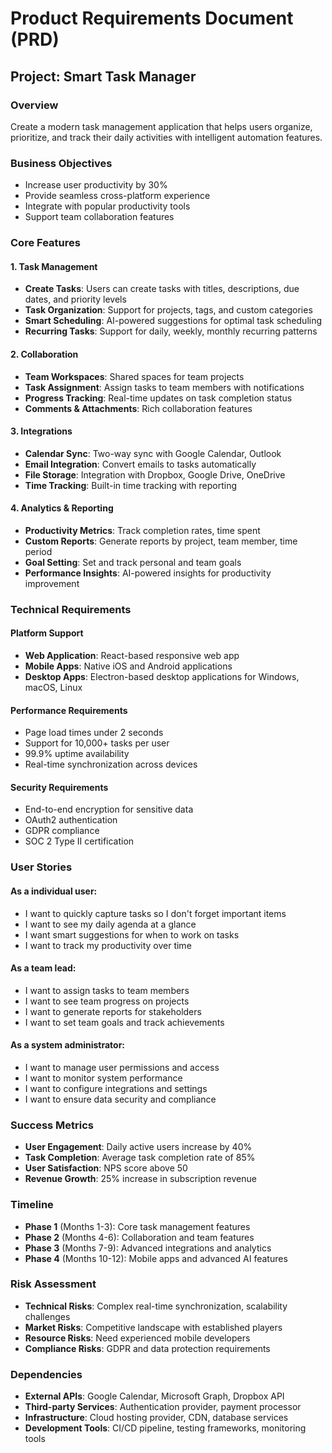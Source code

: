 # Product Requirements Document (PRD)
## Project: Smart Task Manager

### Overview
Create a modern task management application that helps users organize, prioritize, and track their daily activities with intelligent automation features.

### Business Objectives
- Increase user productivity by 30%
- Provide seamless cross-platform experience
- Integrate with popular productivity tools
- Support team collaboration features

### Core Features

#### 1. Task Management
- **Create Tasks**: Users can create tasks with titles, descriptions, due dates, and priority levels
- **Task Organization**: Support for projects, tags, and custom categories
- **Smart Scheduling**: AI-powered suggestions for optimal task scheduling
- **Recurring Tasks**: Support for daily, weekly, monthly recurring patterns

#### 2. Collaboration
- **Team Workspaces**: Shared spaces for team projects
- **Task Assignment**: Assign tasks to team members with notifications
- **Progress Tracking**: Real-time updates on task completion status
- **Comments & Attachments**: Rich collaboration features

#### 3. Integrations
- **Calendar Sync**: Two-way sync with Google Calendar, Outlook
- **Email Integration**: Convert emails to tasks automatically
- **File Storage**: Integration with Dropbox, Google Drive, OneDrive
- **Time Tracking**: Built-in time tracking with reporting

#### 4. Analytics & Reporting
- **Productivity Metrics**: Track completion rates, time spent
- **Custom Reports**: Generate reports by project, team member, time period
- **Goal Setting**: Set and track personal and team goals
- **Performance Insights**: AI-powered insights for productivity improvement

### Technical Requirements

#### Platform Support
- **Web Application**: React-based responsive web app
- **Mobile Apps**: Native iOS and Android applications
- **Desktop Apps**: Electron-based desktop applications for Windows, macOS, Linux

#### Performance Requirements
- Page load times under 2 seconds
- Support for 10,000+ tasks per user
- 99.9% uptime availability
- Real-time synchronization across devices

#### Security Requirements
- End-to-end encryption for sensitive data
- OAuth2 authentication
- GDPR compliance
- SOC 2 Type II certification

### User Stories

#### As a individual user:
- I want to quickly capture tasks so I don't forget important items
- I want to see my daily agenda at a glance
- I want smart suggestions for when to work on tasks
- I want to track my productivity over time

#### As a team lead:
- I want to assign tasks to team members
- I want to see team progress on projects
- I want to generate reports for stakeholders
- I want to set team goals and track achievements

#### As a system administrator:
- I want to manage user permissions and access
- I want to monitor system performance
- I want to configure integrations and settings
- I want to ensure data security and compliance

### Success Metrics
- **User Engagement**: Daily active users increase by 40%
- **Task Completion**: Average task completion rate of 85%
- **User Satisfaction**: NPS score above 50
- **Revenue Growth**: 25% increase in subscription revenue

### Timeline
- **Phase 1** (Months 1-3): Core task management features
- **Phase 2** (Months 4-6): Collaboration and team features
- **Phase 3** (Months 7-9): Advanced integrations and analytics
- **Phase 4** (Months 10-12): Mobile apps and advanced AI features

### Risk Assessment
- **Technical Risks**: Complex real-time synchronization, scalability challenges
- **Market Risks**: Competitive landscape with established players
- **Resource Risks**: Need experienced mobile developers
- **Compliance Risks**: GDPR and data protection requirements

### Dependencies
- **External APIs**: Google Calendar, Microsoft Graph, Dropbox API
- **Third-party Services**: Authentication provider, payment processor
- **Infrastructure**: Cloud hosting provider, CDN, database services
- **Development Tools**: CI/CD pipeline, testing frameworks, monitoring tools